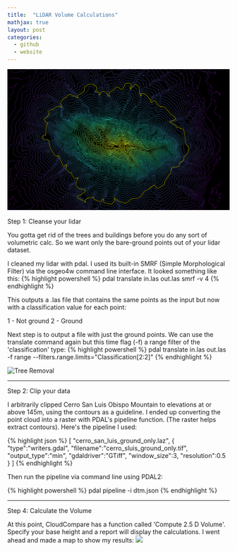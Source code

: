 ```yaml
---
title:  "LiDAR Volume Calculations"
mathjax: true
layout: post 
categories: 
  - github
  - website
---
```


![Cerro San Luis](/assets/cerro-san-luis.png)

Step 1: Cleanse your lidar

You gotta get rid of the trees and buildings before you do any sort of volumetric calc. So we want only the bare-ground points out of your lidar dataset.

I cleaned my lidar with pdal. I used its built-in SMRF (Simple Morphological Filter) via the osgeo4w command line interface. It looked something like this:
{% highlight powershell %}
pdal translate in.las out.las smrf -v 4
{% endhighlight %}

This outputs a .las file that contains the same points as the input but now with a classification value for each point:

1 - Not ground
2 - Ground

Next step is to output a file with just the ground points. We can use the translate command again but this time flag (-f) a range filter of the 'classification' type:
{% highlight powershell %}
pdal translate in.las out.las -f range --filters.range.limits="Classification[2:2]"
{% endhighlight %}

![Tree Removal](/assets/tree-classification.gif)


__________
Step 2: Clip your data


I arbitrarily clipped Cerro San Luis Obispo Mountain to elevations at or above 145m, using the contours as a guideline. I ended up converting the point cloud into a raster with PDAL's pipeline function. (The raster helps extract contours). Here's the pipeline I used:

{% highlight json %}
[
    "cerro_san_luis_ground_only.laz",
    {
        "type":"writers.gdal",
        "filename":"cerro_sluis_ground_only.tif",
        "output_type":"min",
        "gdaldriver":"GTiff",
        "window_size":3,
        "resolution":0.5
    }
]
{% endhighlight %}


Then run the pipeline via command line using PDAL2:

{% highlight powershell %}
pdal pipeline -i dtm.json
{% endhighlight %}

__________
Step 4: Calculate the Volume

At this point, CloudCompare has a function called 'Compute 2.5 D Volume'. Specify your base height and a report will display the calculations. I went ahead and made a map to show my results:
![](/assets/cerro-san-luis-vol.png)
